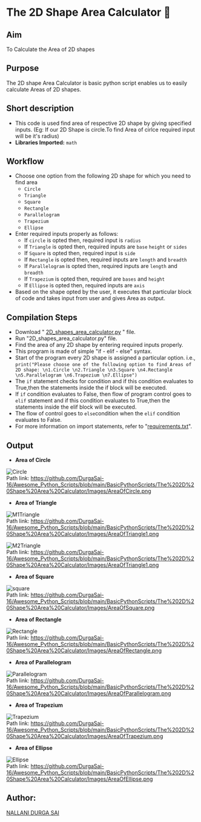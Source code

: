 # The 2D Shape Area Calculator 🧮
## Aim 
To Calculate the Area of 2D shapes
## Purpose
The 2D shape Area Calculator is basic python script enables us to easily calculate Areas of 2D shapes.
## Short description
- This code is used find area of respective 2D shape by giving specified inputs. (Eg: If our 2D Shape is circle.To find Area of cirlce required input will be it's radius)
- **Libraries Imported:**  `math`

## Workflow
- Choose one option from the following 2D shape for which you need to find area
  - `Circle`
  - `Triangle`
  - `Square`
  - `Rectangle`
  - `Parallelogram`
  - `Trapezium`
  - `Ellipse`
- Enter required inputs properly as follows:
  - If `circle` is opted then, required input is `radius`
  - If `Triangle` is opted then, required inputs are `base` `height` or `sides`
  - If `Square` is opted then, required input is `side` 
  - If `Rectangle` is opted then, required inputs are `length` and `breadth`
  - If `Parallelogram` is opted then, required inputs are `length` and `breadth`
  - If `Trapezium` is opted then, required are `bases` and `height`
  - If `Ellipse` is opted then, required inputs are `axis`
- Based on the shape opted by the user, it executes that particular block of code and takes input from user and gives Area as output.

## Compilation Steps
- Download " [2D_shapes_area_calculator.py](https://github.com/DurgaSai-16/Awesome_Python_Scripts/blob/main/BasicPythonScripts/The%202D%20Shape%20Area%20Calculator/2D_shapes_area_calculator.py) " file.
- Run "2D_shapes_area_calculator.py" file.
- Find the area of any 2D shape by entering required inputs properly.
- This program is made of simple "if - elif - else" syntax.
- Start of the program every 2D shape is assigned a particular option. i.e., `print("Please choose one of the following option to find Areas of 2D shape: \n1.Circle \n2.Triangle \n3.Square \n4.Rectangle \n5.Parallelogram \n6.Trapezium \n7.Ellipse")`
- The `if` statement checks for condition and if this condition evaluates to True,then the statements inside the if block will be executed. 
- If `if` condition evaluates to False, then flow of program control goes to `elif` statement and if this condition evaluates to True,then the statements inside the elif block will be executed.
- The flow of control goes to `else`condition when the `elif` condition evaluates to False. 
- For more information on import statements, refer to "[requirements.txt](https://github.com/DurgaSai-16/Awesome_Python_Scripts/blob/main/BasicPythonScripts/The%202D%20Shape%20Area%20Calculator/requirements.txt)".

## Output
- **Area of Circle**

![Circle](https://user-images.githubusercontent.com/85128689/126229021-defb1fe7-4cda-4e61-bd6d-253081a89c0e.png)  
Path link: https://github.com/DurgaSai-16/Awesome_Python_Scripts/blob/main/BasicPythonScripts/The%202D%20Shape%20Area%20Calculator/Images/AreaOfCircle.png

- **Area of Triangle**

 ![M1Triangle](https://user-images.githubusercontent.com/85128689/126229544-11b1e33f-251c-40ad-8cdd-779cf7073001.png)  
 Path link: https://github.com/DurgaSai-16/Awesome_Python_Scripts/blob/main/BasicPythonScripts/The%202D%20Shape%20Area%20Calculator/Images/AreaOfTriangle1.png
 
 
 ![M2Triangle](https://user-images.githubusercontent.com/85128689/126229764-9edffbe6-1928-4239-9b9e-fa6200be2e37.png)   
 Path link: https://github.com/DurgaSai-16/Awesome_Python_Scripts/blob/main/BasicPythonScripts/The%202D%20Shape%20Area%20Calculator/Images/AreaOfTriangle1.png
 
- **Area of Square**

![square](https://user-images.githubusercontent.com/85128689/126230247-ff089602-4a00-46d1-8542-6e49a024cfe2.png)  
Path link: https://github.com/DurgaSai-16/Awesome_Python_Scripts/blob/main/BasicPythonScripts/The%202D%20Shape%20Area%20Calculator/Images/AreaOfSquare.png

- **Area of Rectangle**

![Rectangle](https://user-images.githubusercontent.com/85128689/126230465-0d912403-6e2e-4cdb-b38b-bd41c62f3ac1.png)  
Path link: https://github.com/DurgaSai-16/Awesome_Python_Scripts/blob/main/BasicPythonScripts/The%202D%20Shape%20Area%20Calculator/Images/AreaOfRectangle.png

- **Area of Parallelogram**

![Parallelogram](https://user-images.githubusercontent.com/85128689/126230686-a0988c48-a600-4f8e-aa31-3e8187f44823.png)  
Path link: https://github.com/DurgaSai-16/Awesome_Python_Scripts/blob/main/BasicPythonScripts/The%202D%20Shape%20Area%20Calculator/Images/AreaOfParallelogram.png

- **Area of Trapezium**

![Trapezium](https://user-images.githubusercontent.com/85128689/126230915-fc892b5c-8e93-40bc-93b1-ef93b29ca415.png)  
Path link: https://github.com/DurgaSai-16/Awesome_Python_Scripts/blob/main/BasicPythonScripts/The%202D%20Shape%20Area%20Calculator/Images/AreaOfTrapezium.png

- **Area of Ellipse**

![Ellipse](https://user-images.githubusercontent.com/85128689/126231100-c0adbf0c-1044-4f34-bb22-522560088097.png)  
Path link: https://github.com/DurgaSai-16/Awesome_Python_Scripts/blob/main/BasicPythonScripts/The%202D%20Shape%20Area%20Calculator/Images/AreaOfEllipse.png

## Author:
[NALLANI DURGA SAI](https://github.com/DurgaSai-16)







